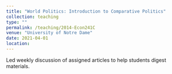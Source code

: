 ```yaml
---
title: "World Politics: Introduction to Comparative Politics"
collection: teaching
type: ""
permalink: /teaching/2014-Econ241C
venue: "University of Notre Dame"
date: 2021-04-01
location:
---
```


 Led weekly discussion of assigned articles to help students digest materials. 
